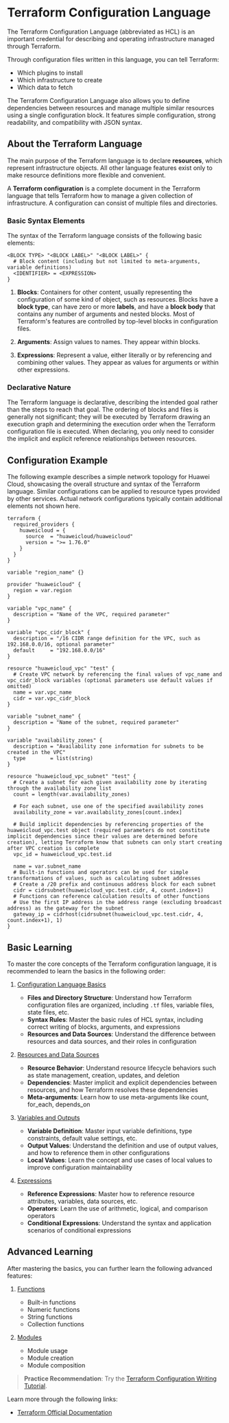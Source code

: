 # Terraform Configuration Language

The Terraform Configuration Language (abbreviated as HCL) is an important credential for describing and operating infrastructure managed through Terraform.

Through configuration files written in this language, you can tell Terraform:
- Which plugins to install
- Which infrastructure to create
- Which data to fetch

The Terraform Configuration Language also allows you to define dependencies between resources and manage multiple similar resources using a single configuration block. It features simple configuration, strong readability, and compatibility with JSON syntax.

## About the Terraform Language

The main purpose of the Terraform language is to declare **resources**, which represent infrastructure objects. All other language features exist only to make resource definitions more flexible and convenient.

A **Terraform configuration** is a complete document in the Terraform language that tells Terraform how to manage a given collection of infrastructure. A configuration can consist of multiple files and directories.

### Basic Syntax Elements

The syntax of the Terraform language consists of the following basic elements:

```hcl
<BLOCK TYPE> "<BLOCK LABEL>" "<BLOCK LABEL>" {
  # Block content (including but not limited to meta-arguments, variable definitions)
  <IDENTIFIER> = <EXPRESSION>
}
```

1. **Blocks**: Containers for other content, usually representing the configuration of some kind of object, such as resources. Blocks have a **block type**, can have zero or more **labels**, and have a **block body** that contains any number of arguments and nested blocks. Most of Terraform's features are controlled by top-level blocks in configuration files.

2. **Arguments**: Assign values to names. They appear within blocks.

3. **Expressions**: Represent a value, either literally or by referencing and combining other values. They appear as values for arguments or within other expressions.

### Declarative Nature

The Terraform language is declarative, describing the intended goal rather than the steps to reach that goal. The ordering of blocks and files is generally not significant; they will be executed by Terraform drawing an execution graph and determining the execution order when the Terraform configuration file is executed. When declaring, you only need to consider the implicit and explicit reference relationships between resources.

## Configuration Example

The following example describes a simple network topology for Huawei Cloud, showcasing the overall structure and syntax of the Terraform language. Similar configurations can be applied to resource types provided by other services. Actual network configurations typically contain additional elements not shown here.

```hcl
terraform {
  required_providers {
    huaweicloud = {
      source  = "huaweicloud/huaweicloud"
      version = ">= 1.76.0"
    }
  }
}

variable "region_name" {}

provider "huaweicloud" {
  region = var.region
}

variable "vpc_name" {
  description = "Name of the VPC, required parameter"
}

variable "vpc_cidr_block" {
  description = "/16 CIDR range definition for the VPC, such as 192.168.0.0/16, optional parameter"
  default     = "192.168.0.0/16"
}

resource "huaweicloud_vpc" "test" {
  # Create VPC network by referencing the final values of vpc_name and vpc_cidr_block variables (optional parameters use default values if omitted)
  name = var.vpc_name
  cidr = var.vpc_cidr_block
}

variable "subnet_name" {
  description = "Name of the subnet, required parameter"
}

variable "availability_zones" {
  description = "Availability zone information for subnets to be created in the VPC"
  type        = list(string)
}

resource "huaweicloud_vpc_subnet" "test" {
  # Create a subnet for each given availability zone by iterating through the availability zone list
  count = length(var.availability_zones)

  # For each subnet, use one of the specified availability zones
  availability_zone = var.availability_zones[count.index]

  # Build implicit dependencies by referencing properties of the huaweicloud_vpc.test object (required parameters do not constitute implicit dependencies since their values are determined before creation), letting Terraform know that subnets can only start creating after VPC creation is complete
  vpc_id = huaweicloud_vpc.test.id

  name = var.subnet_name
  # Built-in functions and operators can be used for simple transformations of values, such as calculating subnet addresses
  # Create a /20 prefix and continuous address block for each subnet
  cidr = cidrsubnet(huaweicloud_vpc.test.cidr, 4, count.index+1)
  # Functions can reference calculation results of other functions
  # Use the first IP address in the address range (excluding broadcast address) as the gateway for the subnet
  gateway_ip = cidrhost(cidrsubnet(huaweicloud_vpc.test.cidr, 4, count.index+1), 1)
}
```

## Basic Learning

To master the core concepts of the Terraform configuration language, it is recommended to learn the basics in the following order:

1. [Configuration Language Basics](https://developer.hashicorp.com/terraform/language)
   - **Files and Directory Structure**: Understand how Terraform configuration files are organized, including `.tf` files, variable files, state files, etc.
   - **Syntax Rules**: Master the basic rules of HCL syntax, including correct writing of blocks, arguments, and expressions
   - **Resources and Data Sources**: Understand the difference between resources and data sources, and their roles in configuration

2. [Resources and Data Sources](https://developer.hashicorp.com/terraform/language/resources)
   - **Resource Behavior**: Understand resource lifecycle behaviors such as state management, creation, updates, and deletion
   - **Dependencies**: Master implicit and explicit dependencies between resources, and how Terraform resolves these dependencies
   - **Meta-arguments**: Learn how to use meta-arguments like count, for_each, depends_on

3. [Variables and Outputs](https://developer.hashicorp.com/terraform/language/values)
   - **Variable Definition**: Master input variable definitions, type constraints, default value settings, etc.
   - **Output Values**: Understand the definition and use of output values, and how to reference them in other configurations
   - **Local Values**: Learn the concept and use cases of local values to improve configuration maintainability

4. [Expressions](https://developer.hashicorp.com/terraform/language/expressions)
   - **Reference Expressions**: Master how to reference resource attributes, variables, data sources, etc.
   - **Operators**: Learn the use of arithmetic, logical, and comparison operators
   - **Conditional Expressions**: Understand the syntax and application scenarios of conditional expressions

## Advanced Learning

After mastering the basics, you can further learn the following advanced features:

1. [Functions](https://developer.hashicorp.com/terraform/language/functions)
   - Built-in functions
   - Numeric functions
   - String functions
   - Collection functions

2. [Modules](https://developer.hashicorp.com/terraform/language/modules)
   - Module usage
   - Module creation
   - Module composition

> **Practice Recommendation**: Try the [Terraform Configuration Writing Tutorial](https://developer.hashicorp.com/terraform/tutorials/configuration-language).

Learn more through the following links:
- [Terraform Official Documentation](https://developer.hashicorp.com/terraform/language)
